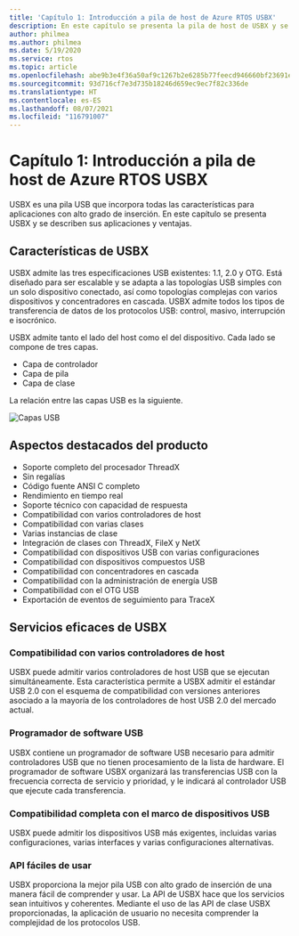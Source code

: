 ```yaml
---
title: 'Capítulo 1: Introducción a pila de host de Azure RTOS USBX'
description: En este capítulo se presenta la pila de host de USBX y se describen sus aplicaciones y ventajas.
author: philmea
ms.author: philmea
ms.date: 5/19/2020
ms.service: rtos
ms.topic: article
ms.openlocfilehash: abe9b3e4f36a50af9c1267b2e6285b77feecd946660bf23691e70cb66f8bc042
ms.sourcegitcommit: 93d716cf7e3d735b18246d659ec9ec7f82c336de
ms.translationtype: HT
ms.contentlocale: es-ES
ms.lasthandoff: 08/07/2021
ms.locfileid: "116791007"
---
```

# <a name="chapter-1---introduction-to-azure-rtos-usbx-host-stack"></a>Capítulo 1: Introducción a pila de host de Azure RTOS USBX

USBX es una pila USB que incorpora todas las características para aplicaciones con alto grado de inserción. En este capítulo se presenta USBX y se describen sus aplicaciones y ventajas.

## <a name="usbx-features"></a>Características de USBX

USBX admite las tres especificaciones USB existentes: 1.1, 2.0 y OTG. Está diseñado para ser escalable y se adapta a las topologías USB simples con un solo dispositivo conectado, así como topologías complejas con varios dispositivos y concentradores en cascada. USBX admite todos los tipos de transferencia de datos de los protocolos USB: control, masivo, interrupción e isocrónico.

USBX admite tanto el lado del host como el del dispositivo. Cada lado se compone de tres capas.

- Capa de controlador
- Capa de pila
- Capa de clase

La relación entre las capas USB es la siguiente.

![Capas USB](./media/usbx-device-stack/usb-layers.png)

## <a name="product-highlights"></a>Aspectos destacados del producto

- Soporte completo del procesador ThreadX
- Sin regalías
- Código fuente ANSI C completo
- Rendimiento en tiempo real
- Soporte técnico con capacidad de respuesta
- Compatibilidad con varios controladores de host
- Compatibilidad con varias clases
- Varias instancias de clase
- Integración de clases con ThreadX, FileX y NetX
- Compatibilidad con dispositivos USB con varias configuraciones
- Compatibilidad con dispositivos compuestos USB
- Compatibilidad con concentradores en cascada
- Compatibilidad con la administración de energía USB
- Compatibilidad con el OTG USB
- Exportación de eventos de seguimiento para TraceX

## <a name="powerful-services-of-usbx"></a>Servicios eficaces de USBX

### <a name="multiple-host-controller-support"></a>Compatibilidad con varios controladores de host

USBX puede admitir varios controladores de host USB que se ejecutan simultáneamente. Esta característica permite a USBX admitir el estándar USB 2.0 con el esquema de compatibilidad con versiones anteriores asociado a la mayoría de los controladores de host USB 2.0 del mercado actual.

### <a name="usb-software-scheduler"></a>Programador de software USB

USBX contiene un programador de software USB necesario para admitir controladores USB que no tienen procesamiento de la lista de hardware. El programador de software USBX organizará las transferencias USB con la frecuencia correcta de servicio y prioridad, y le indicará al controlador USB que ejecute cada transferencia.

### <a name="complete-usb-device-framework-support"></a>Compatibilidad completa con el marco de dispositivos USB

USBX puede admitir los dispositivos USB más exigentes, incluidas varias configuraciones, varias interfaces y varias configuraciones alternativas.

### <a name="easy-to-use-apis"></a>API fáciles de usar

USBX proporciona la mejor pila USB con alto grado de inserción de una manera fácil de comprender y usar. La API de USBX hace que los servicios sean intuitivos y coherentes. Mediante el uso de las API de clase USBX proporcionadas, la aplicación de usuario no necesita comprender la complejidad de los protocolos USB.
